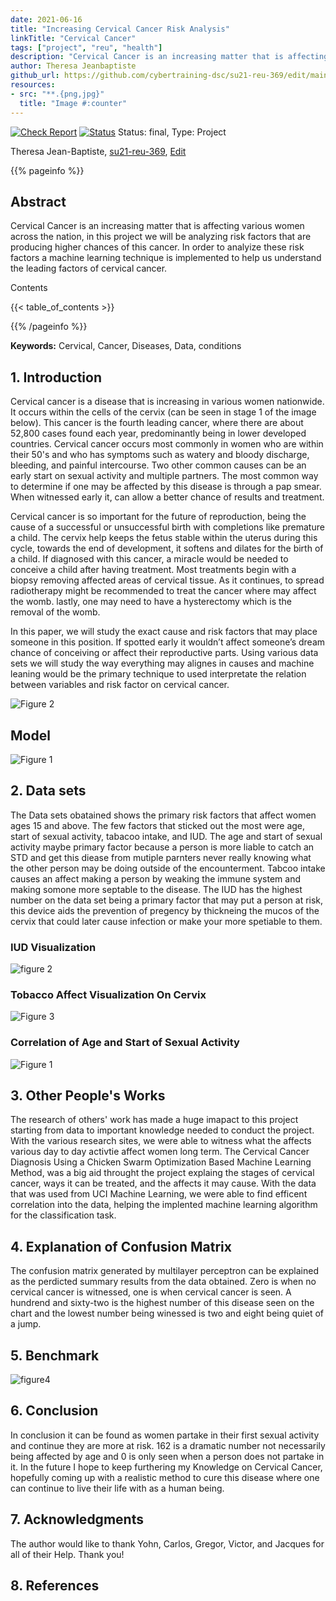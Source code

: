 ```yaml
---
date: 2021-06-16
title: "Increasing Cervical Cancer Risk Analysis"
linkTitle: "Cervical Cancer"
tags: ["project", "reu", "health"]
description: "Cervical Cancer is an increasing matter that is affecting various women across the nation, in this project we will be analyzing risk factors that are producing higher chances of this cancer. In order to analyize these risk factors a machine learning technique is implemented to help us understand the leading factors of cervical cancer."
author: Theresa Jeanbaptiste
github_url: https://github.com/cybertraining-dsc/su21-reu-369/edit/main/project/index.md
resources:
- src: "**.{png,jpg}"
  title: "Image #:counter"
---
```


[![Check Report](https://github.com/cybertraining-dsc/su21-reu-369/workflows/Check%20Report/badge.svg)](https://github.com/cybertraining-dsc/su21-reu-369/actions)
[![Status](https://github.com/cybertraining-dsc/su21-reu-369/workflows/Status/badge.svg)](https://github.com/cybertraining-dsc/su21-reu-369/actions)
Status: final, Type: Project


Theresa Jean-Baptiste, [su21-reu-369](https://github.com/cybertraining-dsc/su21-reu-369), [Edit](https://github.com/cybertraining-dsc/su21-reu-369/blob/main/project/index.md)

{{% pageinfo %}}

## Abstract

Cervical Cancer is an increasing matter that is affecting various women across the nation, in this project we will be analyzing risk factors that are producing
higher chances of this cancer. In order to analyize these risk factors a machine learning technique is implemented to help us understand the leading factors of
cervical cancer.

Contents

{{< table_of_contents >}}

{{% /pageinfo %}}

**Keywords:** Cervical, Cancer, Diseases, Data, conditions 

## 1. Introduction

Cervical cancer is a disease that is increasing in various women nationwide. It occurs within the cells of the cervix (can be seen in stage 1 of the image below).
This cancer is the fourth leading cancer, where there are about 52,800 cases found each year, predominantly being in lower developed countries. Cervical cancer
occurs most commonly in women who are within their 50's and who has symptoms such as watery and bloody discharge, bleeding, and painful intercourse. Two other
common causes can be an early start on sexual activity and multiple partners. The most common way to determine if one may be affected by this disease is through a
pap smear. When witnessed early it, can allow a better chance of results and treatment. 

Cervical cancer is so important for the future of reproduction, being the cause of a successful or unsuccessful birth with completions like premature a child. The 
cervix help keeps the fetus stable within the uterus during this cycle, towards the end of development, it softens and dilates for the birth of a child. If
diagnosed with this cancer, a  miracle would be needed to conceive a child after having treatment. Most treatments begin with a biopsy removing affected areas of
cervical tissue. As it continues, to spread radiotherapy might be recommended to treat the cancer where may affect the womb. lastly, one may need to have a
hysterectomy which is the removal of the womb.
 
In this paper, we will study the exact cause and risk factors that may place someone in this position. If spotted early it wouldn’t affect someone’s dream chance
of conceiving or affect their reproductive parts. Using various data sets we will study the way everything may alignes in causes and machine leaning would be the
primary technique to used interpretate the relation between variables and risk factor on cervical cancer.

![Figure 2](https://github.com/cybertraining-dsc/su21-reu-369/raw/main/project/images//Cervical-Cancer-1024x624.jpg)


## Model 

![Figure 1](https://github.com/cybertraining-dsc/su21-reu-369/raw/main/project/images/Screen%20Shot%202021-07-27%20at%207.40.36%20PM.png)

## 2. Data sets

The Data sets obatained shows the primary risk factors that affect women ages 15 and above. The few factors that sticked out the most were age, start of sexual 
activity, tabacoo intake, and IUD. The age and start of sexual activity maybe primary factor because a  person is more liable to catch an STD and get this diease
from mutiple parnters never really knowing  what the other person may be doing outside of the encounterment. Tabcoo intake causes an affect making a person by
weaking the immune system and making somone more septable to the disease. The IUD has the highest number on the data set being a primary factor that may put a
person at risk, this device aids the prevention of pregency by thickneing the mucos of the cervix that could later cause infection or make your more spetiable to
them.
 
### IUD Visualization 
 
![figure 2](https://github.com/cybertraining-dsc/su21-reu-369/raw/main/project/images/cervical%20iud%20.jpg)

### Tobacco Affect Visualization On Cervix 

![Figure 3](https://github.com/cybertraining-dsc/su21-reu-369/raw/main/project/images/tab.png)

### Correlation of Age and Start of Sexual Activity

![Figure 1](https://github.com/cybertraining-dsc/su21-reu-369/raw/main/project/images/download-2021-06-29T15-34-01-628Z.png)

## 3. Other People's Works

The research of others' work has made a huge imapact to this project starting from data to important knowledge needed to conduct the project. With the various
research sites, we were able to witness what the affects various day to day activtie affect women long term. The Cervical Cancer Diagnosis Using a Chicken Swarm
Optimization Based Machine Learning Method, was a big aid throught the project explaing the stages of cervical cancer, ways it can be treated, and the affects it
may cause. With the data that was used from UCI Machine Learning, we were able to find efficent correlation into the data, helping the implented  machine learning algorithm for the classification task. 

## 4. Explanation of Confusion Matrix 

The confusion matrix generated by multilayer perceptron can be explained as the perdicted summary results from the data obtained. Zero is when no cervical cancer is witnessed, one is when cervical cancer is seen. A hundrend and sixty-two is the highest number of this disease seen on the chart and the lowest number being winessed is two and eight being quiet of a jump.

## 5. Benchmark

![figure4](https://github.com/cybertraining-dsc/su21-reu-369/raw/main/project/images/benchmark.png)
 
## 6. Conclusion

In conclusion it can be found as women partake in their first sexual activity and continue they are more at risk. 162 is a dramatic number not necessarily being affected by age and 0 is only seen when a person does not partake in it. In the future I hope to keep furthering my Knowledge on Cervical Cancer, hopefully coming up with a realistic method to cure this disease where one can continue  to live their life with as a human being. 

## 7. Acknowledgments

The author would like to thank Yohn, Carlos, Gregor, Victor, and Jacques for all of their Help. Thank you!

## 8. References

[^1]:  X. Deng, Y. Luo and C. Wang, "Analysis of Risk Factors for Cervical Cancer Based on Machine Learning Methods," 2018 5th IEEE International Conference on Cloud Computing and Intelligence Systems (CCIS), 2018, pp. 631-635, doi: 10.1109/CCIS.2018.8691126.

[^2]:  E. Karim and N. Neehal, "An Empirical Study of Cervical Cancer Diagnosis using Ensemble Methods," 2019 1st International Conference on Advances in Science, Engineering and Robotics Technology (ICASERT), 2019, pp. 1-5, doi: 10.1109/ICASERT.2019.8934464.

[^4]:  D. Moldovan, "Cervical Cancer Diagnosis Using a Chicken Swarm Optimization Based Machine Learning Method," 2020 International Conference on e-Health and Bioengineering (EHB), 2020, pp. 1-4, doi: 10.1109/EHB50910.2020.9280215.

[^4]:  Myers, K. M., Feltovich, H., Mazza, E., Vink, J., Bajka, M., Wapner, R. J., Hall, T. J., House, M. (2015, June 25). The mechanical role of the cervix in pregnancy. Journal of biomechanics. <https://www.ncbi.nlm.nih.gov/pmc/articles/PMC4459908/>.

[^5]:  Fertility and cervical cancer. Fertility and cervical cancer, Cervical Cancer, Cancer Research UK. (2020, May 20) <https://www.cancerresearchuk.org/about/cancer/cervical-cancer/living-with/fertility>.

[^6]:  Analysis of risk factors for cervical cancer based on machine learning methods. IEEE Xplore. (n.d.). <https://ieeexplore.ieee.org/document/8691126/>. 

[^7]:  <https://link.springer.com/chapter/10.1007/978-3-540-30132-5_82>. (n.d.). 
